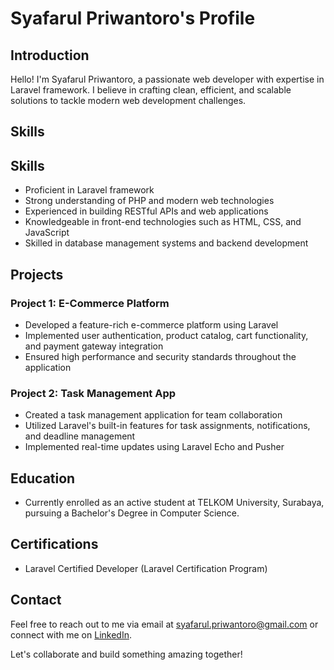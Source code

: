 # Syafarul Priwantoro's Profile

## Introduction

Hello! I'm Syafarul Priwantoro, a passionate web developer with expertise in Laravel framework. I believe in crafting clean, efficient, and scalable solutions to tackle modern web development challenges.

## Skills

## Skills

- Proficient in Laravel framework
- Strong understanding of PHP and modern web technologies
- Experienced in building RESTful APIs and web applications
- Knowledgeable in front-end technologies such as HTML, CSS, and JavaScript
- Skilled in database management systems and backend development

## Projects

### Project 1: E-Commerce Platform
- Developed a feature-rich e-commerce platform using Laravel
- Implemented user authentication, product catalog, cart functionality, and payment gateway integration
- Ensured high performance and security standards throughout the application

### Project 2: Task Management App
- Created a task management application for team collaboration
- Utilized Laravel's built-in features for task assignments, notifications, and deadline management
- Implemented real-time updates using Laravel Echo and Pusher

## Education

- Currently enrolled as an active student at TELKOM University, Surabaya, pursuing a Bachelor's Degree in Computer Science.

## Certifications

- Laravel Certified Developer (Laravel Certification Program)

## Contact

Feel free to reach out to me via email at [syafarul.priwantoro@gmail.com](mailto:syafarul.priwantoro@gmail.com) or connect with me on [LinkedIn](https://www.linkedin.com/in/syafarul).

Let's collaborate and build something amazing together!
